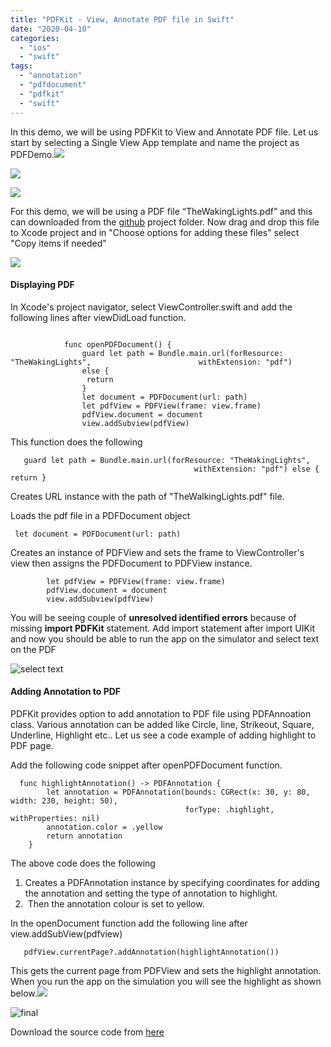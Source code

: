 ```yaml
---
title: "PDFKit - View, Annotate PDF file in Swift"
date: "2020-04-10"
categories: 
  - "ios"
  - "swift"
tags: 
  - "annotation"
  - "pdfdocument"
  - "pdfkit"
  - "swift"
---
```


In this demo, we will be using PDFKit to View and Annotate PDF file. Let us start by selecting a Single View App template and name the project as PDFDemo.![](/assets/images/img_5ef70d16f1c03.gif)

[![](/assets/images/1586512201_thumb.png)](https://secureservercdn.net/45.40.144.200/bpm.c63.myftpupload.com/wp-content/uploads/2020/04/1586512201_full.png?time=1586512307)

[![](/assets/images/1586512223_thumb.png)](https://secureservercdn.net/45.40.144.200/bpm.c63.myftpupload.com/wp-content/uploads/2020/04/1586512223_full.png?time=1586512307)

For this demo, we will be using a PDF file “TheWakingLights.pdf” and this can downloaded from the [github](https://github.com/rshankras/Swift-Demo/tree/master/PDFDemo) project folder. Now drag and drop this file to Xcode project and in "Choose options for adding these files" select "Copy items if needed"

[![](/assets/images/1586512500_thumb-1.png)](https://secureservercdn.net/45.40.144.200/bpm.c63.myftpupload.com/wp-content/uploads/2020/04/1586512500_full-1.png?time=1586512610)

#### Displaying PDF

In Xcode's project navigator, select ViewController.swift and add the following lines after viewDidLoad function.

```
  
            func openPDFDocument() {   
                guard let path = Bundle.main.url(forResource: "TheWakingLights",                        withExtension: "pdf")
                else { 
                 return     
                }      
                let document = PDFDocument(url: path)   
                let pdfView = PDFView(frame: view.frame)     
                pdfView.document = document       
                view.addSubview(pdfView)  

```

This function does the following

```
   guard let path = Bundle.main.url(forResource: "TheWakingLights",
                                         withExtension: "pdf") else { return }

```

Creates URL instance with the path of "TheWalkingLights.pdf" file.

Loads the pdf file in a PDFDocument object

```
 let document = PDFDocument(url: path)
```

Creates an instance of PDFView and sets the frame to ViewController's view then assigns the PDFDocument to PDFView instance.

```
        let pdfView = PDFView(frame: view.frame)
        pdfView.document = document
        view.addSubview(pdfView)

```

You will be seeing couple of **unresolved identified errors** because of missing **import PDFKit** statement. Add import statement after import UIKit and now you should be able to run the app on the simulator and select text on the PDF

![select text](images/select-text-2.png)

#### Adding Annotation to PDF

PDFKit provides option to add annotation to PDF file using PDFAnnoation class. Various annotation can be added like Circle, line, Strikeout, Square, Underline, Highlight etc.. Let us see a code example of adding highlight to PDF page.

Add the following code snippet after openPDFDocument function.

```
  func highlightAnnotation() -> PDFAnnotation {
        let annotation = PDFAnnotation(bounds: CGRect(x: 30, y: 80, width: 230, height: 50),
                                       forType: .highlight, withProperties: nil)
        annotation.color = .yellow
        return annotation
    }

```

The above code does the following

1. Creates a PDFAnnotation instance by specifying coordinates for adding the annotation and setting the type of annotation to highlight.
2.  Then the annotation colour is set to yellow.

In the openDocument function add the following line after view.addSubView(pdfview)

```
   pdfView.currentPage?.addAnnotation(highlightAnnotation())

```

This gets the current page from PDFView and sets the highlight annotation. When you run the app on the simulation you will see the highlight as shown below.![](/assets/images/img_5ef604ceb36c9.gif)

![final](images/final.png)

Download the source code from [here](https://github.com/rshankras/Swift-Demo/tree/master/PDFDemo)
